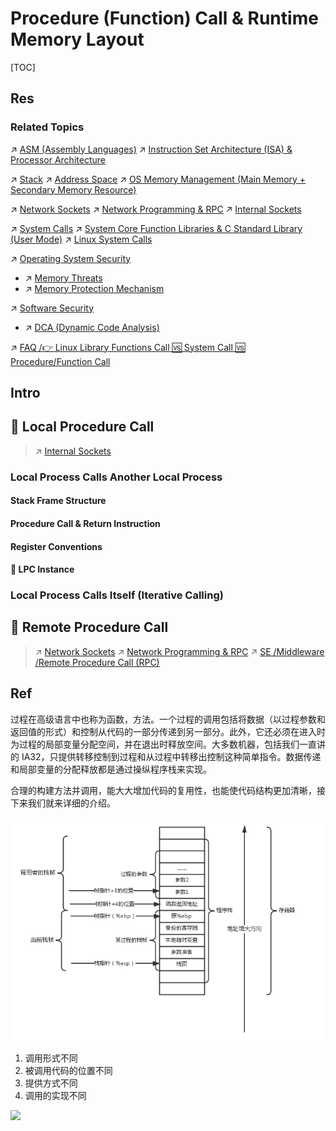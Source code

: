 # Procedure (Function) Call & Runtime Memory Layout

[TOC]



## Res
### Related Topics
↗ [ASM (Assembly Languages)](../../../👩‍💻%20Programming%20Methodology%20and%20Languages/ASM%20(Assembly%20Languages)/ASM%20(Assembly%20Languages).md)
↗ [Instruction Set Architecture (ISA) & Processor Architecture](../../../🧬%20Computer%20System/Computer%20Architecture/Instruction%20Set%20Architecture%20(ISA)%20&%20Processor%20Architecture/Instruction%20Set%20Architecture%20(ISA)%20&%20Processor%20Architecture.md)

↗ [Stack](../../../🦄%20Algorithm%20&%20Data%20Structure/Data%20Structures/Queue%20&%20Stack/Stack.md)
↗ [Address Space](../../../🧬%20Computer%20System/Operating%20System%20&%20OS%20Kernel%20(Theory%20Part)/OS%20Memory%20Management%20(Main%20Memory%20+%20Secondary%20Memory%20Resource)/Address%20Space.md)
↗ [OS Memory Management (Main Memory + Secondary Memory Resource)](../../../🧬%20Computer%20System/Operating%20System%20&%20OS%20Kernel%20(Theory%20Part)/OS%20Memory%20Management%20(Main%20Memory%20+%20Secondary%20Memory%20Resource)/OS%20Memory%20Management%20(Main%20Memory%20+%20Secondary%20Memory%20Resource).md)

↗ [Network Sockets](../../../🧬%20Computer%20System/Operating%20System%20&%20OS%20Kernel%20(Theory%20Part)/OS%20IO%20System/IO%20Generality%20(via%20Abstraction)/🛜%20Network%20Sockets/Network%20Sockets.md)
↗ [Network Programming & RPC](../../../🏎️%20Computer%20Networking%20and%20Communication/Network%20Programming%20&%20RPC/Network%20Programming%20&%20RPC.md)
↗ [Internal Sockets](../../../🧬%20Computer%20System/Operating%20System%20&%20OS%20Kernel%20(Theory%20Part)/OS%20Processes%20Management%20(CPU%20+%20Main%20Memory%20Resource)/IPC%20(Inter%20Process%20Communication)/🧦%20Sockets/🌉%20Internal%20Sockets/Internal%20Sockets.md)

↗ [System Calls](../../../🧬%20Computer%20System/Operating%20System%20&%20OS%20Kernel%20(Theory%20Part)/OS%20Processes%20Management%20(CPU%20+%20Main%20Memory%20Resource)/📌%20Processes%20Description%20&%20Control/System%20Calls/System%20Calls.md)
↗ [System Core Function Libraries & C Standard Library (User Mode)](../../../🥷🏼%20Operating%20Systems%20&%20Kernels%20(Engineering%20Part)/📟%20System%20Level%20Programming/😴%20Operating%20System%20Components%20&%20Runtime%20Libraries/📌%20System%20Core%20Function%20Libraries%20&%20C%20Standard%20Library%20(User%20Mode)/System%20Core%20Function%20Libraries%20&%20C%20Standard%20Library%20(User%20Mode).md)
↗ [Linux System Calls](../../../🥷🏼%20Operating%20Systems%20&%20Kernels%20(Engineering%20Part)/Linux%20(Derived%20From%20UNIX%20Family)/🔩%20Linux%20Kernel/👽%20Linux%20System%20Calls/Linux%20System%20Calls.md)

↗ [Operating System Security](../../../../CyberSecurity/System%20Security/Operating%20System%20Security/Operating%20System%20Security.md)
- ↗ [Memory Threats](../../../../CyberSecurity/System%20Security/Operating%20System%20Security/Memory%20Threats/Memory%20Threats.md)
- ↗ [Memory Protection Mechanism](../../../../CyberSecurity/System%20Security/Operating%20System%20Security/Memory%20Protection%20Mechanism/Memory%20Protection%20Mechanism.md)

↗ [Software Security](../../../../CyberSecurity/🏰%20Cybersecurity%20Basics%20&%20InfoSec/🍦%20Software%20Security/Software%20Security.md)
- ↗ [DCA (Dynamic Code Analysis)](../../../../CyberSecurity/🏰%20Cybersecurity%20Basics%20&%20InfoSec/🍦%20Software%20Security/🪆%20Binary%20Engineering%20&%20Software%20Analysis/📌%20DCA%20(Dynamic%20Code%20Analysis)/DCA%20(Dynamic%20Code%20Analysis).md)

↗ [FAQ /👉 Linux Library Functions Call 🆚 System Call 🆚 Procedure/Function Call](../../../🥷🏼%20Operating%20Systems%20&%20Kernels%20(Engineering%20Part)/FAQ.md#👉%20Linux%20Library%20Functions%20Call%20🆚%20System%20Call%20🆚%20Procedure/Function%20Call)



## Intro



## 🎯 Local Procedure Call
> ↗ [Internal Sockets](../../../🧬%20Computer%20System/Operating%20System%20&%20OS%20Kernel%20(Theory%20Part)/OS%20Processes%20Management%20(CPU%20+%20Main%20Memory%20Resource)/IPC%20(Inter%20Process%20Communication)/🧦%20Sockets/🌉%20Internal%20Sockets/Internal%20Sockets.md)


### Local Process Calls Another Local Process
#### Stack Frame Structure
#### Procedure Call & Return Instruction
#### Register Conventions
#### 🤔 LPC Instance

### Local Process Calls Itself (Iterative Calling)



## 🎯 Remote Procedure Call
> ↗ [Network Sockets](../../../🧬%20Computer%20System/Operating%20System%20&%20OS%20Kernel%20(Theory%20Part)/OS%20IO%20System/IO%20Generality%20(via%20Abstraction)/🛜%20Network%20Sockets/Network%20Sockets.md)
> ↗ [Network Programming & RPC](../../../🏎️%20Computer%20Networking%20and%20Communication/Network%20Programming%20&%20RPC/Network%20Programming%20&%20RPC.md)
> ↗ [SE /Middleware /Remote Procedure Call (RPC)](../../../../Software%20Engineering/Web%20Development/🥪%20Middleware/RPC%20Services/RPC%20Services.md)



## Ref
[👍 深入理解计算机系统（3.7）------过程（函数的调用原理）]: https://www.cnblogs.com/ysocean/p/7625917.html

过程在高级语言中也称为函数，方法。一个过程的调用包括将数据（以过程参数和返回值的形式）和控制从代码的一部分传递到另一部分。此外，它还必须在进入时为过程的局部变量分配空间，并在退出时释放空间。大多数机器，包括我们一直讲的 IA32，只提供转移控制到过程和从过程中转移出控制这种简单指令。数据传递和局部变量的分配释放都是通过操纵程序栈来实现。

合理的构建方法并调用，能大大增加代码的复用性，也能使代码结构更加清晰，接下来我们就来详细的介绍。

![](../../../../../Assets/Pics/Pasted%20image%2020240610235007.png)


[系统调用与过程调用 | CSDN]: https://blog.csdn.net/shuyangxiaogou/article/details/5666098
1. 调用形式不同
2. 被调用代码的位置不同
3. 提供方式不同
4. 调用的实现不同

[汇编中的栈帧理解 | CSDN]: http://t.csdnimg.cn/h7dY6
![](../../../../../../Assets/Pics/Pasted%20image%2020240610215026.png)
